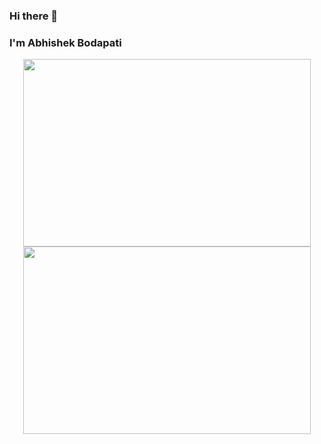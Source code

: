 ### Hi there 👋
### I'm Abhishek Bodapati

<!--
**abhishek-bodapati/abhishek-bodapati** is a ✨ _special_ ✨ repository because its `README.md` (this file) appears on your GitHub profile.

Here are some ideas to get you started:

- 🔭 I’m currently working on ...
- 🌱 I’m currently learning ...
- 👯 I’m looking to collaborate on ...
- 🤔 I’m looking for help with ...
- 💬 Ask me about ...
- 📫 How to reach me: ...
- 😄 Pronouns: ...
- ⚡ Fun fact: ...
-->
<p align="center">
  <img width="460" height="300" src="https://github-readme-stats.vercel.app/api?username=abhishek-bodapati&layout=compact&theme=graywhite">
  <img width="460" height="300" src="https://github-readme-stats.vercel.app/api/top-langs/?username=abhishek-bodapati&theme=graywhite&layout=compact">
</p>
